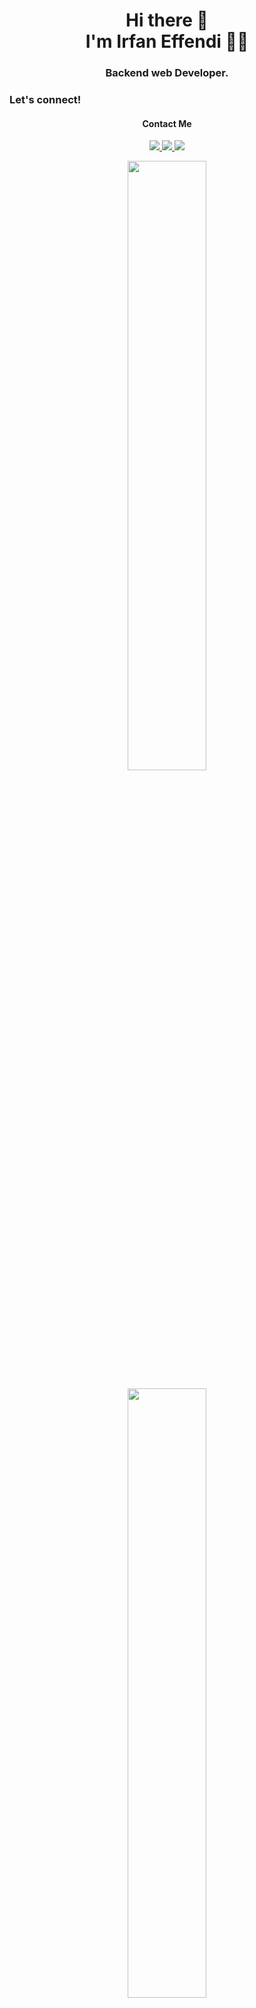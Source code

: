 <h1 align='center'>
  Hi there 👋 <br /> I'm Irfan Effendi 👨‍💻
</h1>

<h3 align='center'>
  <b>Backend web Developer</b>.
</h3>

### Let's connect!

<div align='center'>
  <h4>Contact Me</h4>
  <p>
    <a href="https://www.linkedin.com/in/irfaaneffendi/">
      <img src="https://img.shields.io/badge/linkedin-%230077B5.svg?&style=for-the-badge&logo=linkedin&logoColor=white" />
    </a>
    <!-- <a href="https://www.upwork.com/freelancers/~01b5535ae48c88ee54?viewMode=1">
     <img src="https://img.shields.io/badge/UpWork-6FDA44?style=for-the-badge&logo=Upwork&logoColor=white" />
    </a> -->
    <!-- <a href="https://twitter.com/Gooner_IzHaL">
     <img src="https://img.shields.io/badge/Twitter-%231DA1F2.svg?style=for-the-badge&logo=Twitter&logoColor=white" />
    </a>     -->
    <a href="https://wa.me/6282387635788">
     <img src="https://img.shields.io/badge/WhatsApp-25D366?style=for-the-badge&logo=whatsapp&logoColor=white" />
    </a>    
    <a href="https://t.me/irfaaneffendi">
     <img src="https://img.shields.io/badge/Telegram-2CA5E0?style=for-the-badge&logo=telegram&logoColor=white" />
    </a>
  </p>
</div>

<p align='center'>
    <img src="https://github-readme-stats.vercel.app/api?username=irfaneffendi&hide=contribs,prs&show_icons=true&hide_border=true&title_color=000" width="50%" height="50%"/>
</p>
<p align='center'>
    <img src="https://github-readme-stats.vercel.app/api/top-langs/?username=irfaneffendi&layout=compact" width="50%" height="50%"/>
</p>
